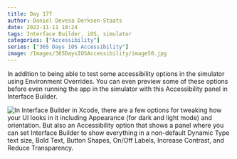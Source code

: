 ```yaml
---
title: Day 177
author: Daniel Devesa Derksen-Staats
date: 2022-11-11 18:24
tags: Interface Builder, iOS, simulator
categories: ["Accessibility"]
series: ["365 Days iOS Accessibility"]
image: /Images/365DaysIOSAccessibility/image50.jpg
---
```


In addition to being able to test some accessibility options in the simulator using Environment Overrides. You can even preview some of these options before even running the app in the simulator with this Accessibility panel in Interface Builder.

![In Interface Builder in Xcode, there are a few options for tweaking how your UI looks in it including Appearance (for dark and light mode) and orientation. But also an Accessibility option that shows a panel where you can set Interface Builder to show everything in a non-default Dynamic Type text size, Bold Text, Button Shapes, On/Off Labels, Increase Contrast, and Reduce Transparency.](/Images/365DaysIOSAccessibility/image50.jpg)